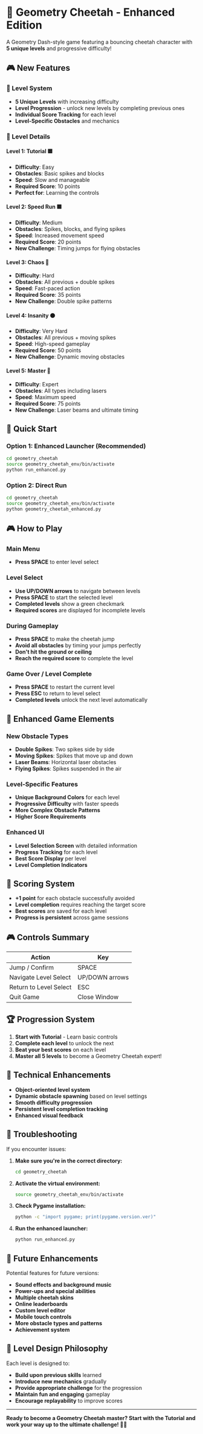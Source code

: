 # 🏃 Geometry Cheetah - Enhanced Edition

A Geometry Dash-style game featuring a bouncing cheetah character with **5 unique levels** and progressive difficulty!

## 🎮 New Features

### 🌟 Level System
- **5 Unique Levels** with increasing difficulty
- **Level Progression** - unlock new levels by completing previous ones
- **Individual Score Tracking** for each level
- **Level-Specific Obstacles** and mechanics

### 🎯 Level Details

#### Level 1: Tutorial 🟦
- **Difficulty**: Easy
- **Obstacles**: Basic spikes and blocks
- **Speed**: Slow and manageable
- **Required Score**: 10 points
- **Perfect for**: Learning the controls

#### Level 2: Speed Run 🟪
- **Difficulty**: Medium
- **Obstacles**: Spikes, blocks, and flying spikes
- **Speed**: Increased movement speed
- **Required Score**: 20 points
- **New Challenge**: Timing jumps for flying obstacles

#### Level 3: Chaos 🔴
- **Difficulty**: Hard
- **Obstacles**: All previous + double spikes
- **Speed**: Fast-paced action
- **Required Score**: 35 points
- **New Challenge**: Double spike patterns

#### Level 4: Insanity 🟠
- **Difficulty**: Very Hard
- **Obstacles**: All previous + moving spikes
- **Speed**: High-speed gameplay
- **Required Score**: 50 points
- **New Challenge**: Dynamic moving obstacles

#### Level 5: Master 🔵
- **Difficulty**: Expert
- **Obstacles**: All types including lasers
- **Speed**: Maximum speed
- **Required Score**: 75 points
- **New Challenge**: Laser beams and ultimate timing

## 🚀 Quick Start

### Option 1: Enhanced Launcher (Recommended)
```bash
cd geometry_cheetah
source geometry_cheetah_env/bin/activate
python run_enhanced.py
```

### Option 2: Direct Run
```bash
cd geometry_cheetah
source geometry_cheetah_env/bin/activate
python geometry_cheetah_enhanced.py
```

## 🎮 How to Play

### Main Menu
- **Press SPACE** to enter level select

### Level Select
- **Use UP/DOWN arrows** to navigate between levels
- **Press SPACE** to start the selected level
- **Completed levels** show a green checkmark
- **Required scores** are displayed for incomplete levels

### During Gameplay
- **Press SPACE** to make the cheetah jump
- **Avoid all obstacles** by timing your jumps perfectly
- **Don't hit the ground or ceiling**
- **Reach the required score** to complete the level

### Game Over / Level Complete
- **Press SPACE** to restart the current level
- **Press ESC** to return to level select
- **Completed levels** unlock the next level automatically

## 🎨 Enhanced Game Elements

### New Obstacle Types
- **Double Spikes**: Two spikes side by side
- **Moving Spikes**: Spikes that move up and down
- **Laser Beams**: Horizontal laser obstacles
- **Flying Spikes**: Spikes suspended in the air

### Level-Specific Features
- **Unique Background Colors** for each level
- **Progressive Difficulty** with faster speeds
- **More Complex Obstacle Patterns**
- **Higher Score Requirements**

### Enhanced UI
- **Level Selection Screen** with detailed information
- **Progress Tracking** for each level
- **Best Score Display** per level
- **Level Completion Indicators**

## 🎯 Scoring System

- **+1 point** for each obstacle successfully avoided
- **Level completion** requires reaching the target score
- **Best scores** are saved for each level
- **Progress is persistent** across game sessions

## 🎮 Controls Summary

| Action | Key |
|--------|-----|
| Jump / Confirm | SPACE |
| Navigate Level Select | UP/DOWN arrows |
| Return to Level Select | ESC |
| Quit Game | Close Window |

## 🏆 Progression System

1. **Start with Tutorial** - Learn basic controls
2. **Complete each level** to unlock the next
3. **Beat your best scores** on each level
4. **Master all 5 levels** to become a Geometry Cheetah expert!

## 🎨 Technical Enhancements

- **Object-oriented level system**
- **Dynamic obstacle spawning** based on level settings
- **Smooth difficulty progression**
- **Persistent level completion tracking**
- **Enhanced visual feedback**

## 🐛 Troubleshooting

If you encounter issues:

1. **Make sure you're in the correct directory:**
   ```bash
   cd geometry_cheetah
   ```

2. **Activate the virtual environment:**
   ```bash
   source geometry_cheetah_env/bin/activate
   ```

3. **Check Pygame installation:**
   ```bash
   python -c "import pygame; print(pygame.version.ver)"
   ```

4. **Run the enhanced launcher:**
   ```bash
   python run_enhanced.py
   ```

## 🎯 Future Enhancements

Potential features for future versions:
- **Sound effects and background music**
- **Power-ups and special abilities**
- **Multiple cheetah skins**
- **Online leaderboards**
- **Custom level editor**
- **Mobile touch controls**
- **More obstacle types and patterns**
- **Achievement system**

## 📝 Level Design Philosophy

Each level is designed to:
- **Build upon previous skills** learned
- **Introduce new mechanics** gradually
- **Provide appropriate challenge** for the progression
- **Maintain fun and engaging** gameplay
- **Encourage replayability** to improve scores

---

**Ready to become a Geometry Cheetah master? Start with the Tutorial and work your way up to the ultimate challenge! 🏃✨** 